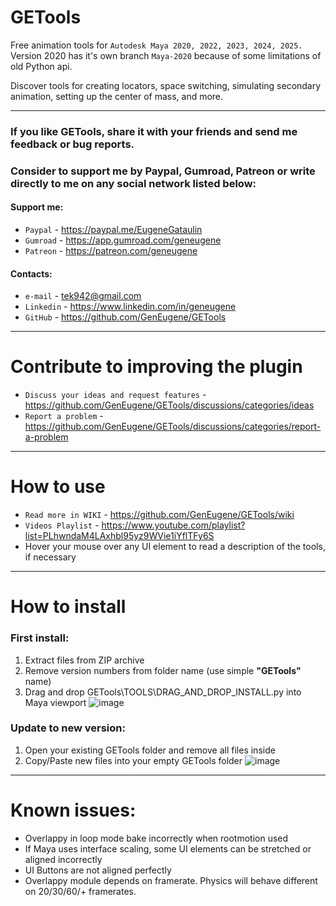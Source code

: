 # GETools
Free animation tools for `Autodesk Maya 2020, 2022, 2023, 2024, 2025.`
Version 2020 has it's own branch `Maya-2020` because of some limitations of old Python api.

Discover tools for creating locators, space switching, simulating secondary animation, setting up the center of mass, and more.

***
### If you like GETools, share it with your friends and send me feedback or bug reports.
### Consider to support me by Paypal, Gumroad, Patreon or write directly to me on any social network listed below:

#### Support me:
  - `Paypal` - https://paypal.me/EugeneGataulin
  - `Gumroad` - https://app.gumroad.com/geneugene
  - `Patreon` - https://patreon.com/geneugene
#### Contacts:
  - `e-mail` - tek942@gmail.com
  - `Linkedin` - https://www.linkedin.com/in/geneugene
  - `GitHub` - https://github.com/GenEugene/GETools

***
# Contribute to improving the plugin
- `Discuss your ideas and request features` - https://github.com/GenEugene/GETools/discussions/categories/ideas
- `Report a problem` - https://github.com/GenEugene/GETools/discussions/categories/report-a-problem

***
# How to use
- `Read more in WIKI` - https://github.com/GenEugene/GETools/wiki
- `Videos Playlist` - https://www.youtube.com/playlist?list=PLhwndaM4LAxhbl95yz9WVie1iYflTFy6S
- Hover your mouse over any UI element to read a description of the tools, if necessary

***
# How to install
### First install:
1. Extract files from ZIP archive
2. Remove version numbers from folder name (use simple **"GETools"** name)
3. Drag and drop GETools\TOOLS\DRAG_AND_DROP_INSTALL.py into Maya viewport
![image](https://github.com/user-attachments/assets/3bfd0765-0cee-420b-9717-4a19d4784592)

### Update to new version:
1. Open your existing GETools folder and remove all files inside
2. Copy/Paste new files into your empty GETools folder
![image](https://github.com/user-attachments/assets/58a908c0-2f99-4630-9ea4-ffe340a86be3)

***
# Known issues:
- Overlappy in loop mode bake incorrectly when rootmotion used
- If Maya uses interface scaling, some UI elements can be stretched or aligned incorrectly
- UI Buttons are not aligned perfectly
- Overlappy module depends on framerate. Physics will behave different on 20/30/60/+ framerates.
